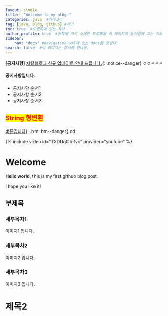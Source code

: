```yaml
---
layout: single
title:  "Welcome to my blog!"
categories: java  #카테고리
tag: [java, blog, github] #태그
toc: true  #오른쪽에 있는 목차
author_profile: true  #왼쪽에 자기 소개란 프로필을 이 페이지에 들어갈때 끄는 기능
sidebar:
    nav: "docs" #navigation.yml에 있는 docs를 뜻한다.
search: false  #이 페이지는 검색에 안나옴.
---
```


**[공지사항]** [지킬블로그 신규 업데이트 안내 드립니다.](https://woolfiekim.github.io/coding/first){: .notice--danger} <!--공지사항 배너-->
ㅇㅇㅋㅋㅋ
<div class="notice--success">
<h4>공지사항입니다.</h4>
<ul>
    <li>공지사항 순서1</li>
    <li>공지사항 순서2</li>
    <li>공지사항 순서3</li>
</ul>
</div>

## <span style="color:red;font-size:15pt;background-color:yellow">String 형변환</span>

[버튼입니다](https://google.com){: .btn .btn--danger} <!--button-->
dd

{% include video id="TXDUqCb-lvc" provider="youtube" %} <!--youtube-->


# Welcome

**Hello world**, this is my first github blog post.

I hope you like it!

## 부제목

### 세부목차1
이미지1 입니다.

### 세부목차2
이미지2 입니다.

### 세부목차3
이미지3 입니다.

# 제목2


<!-- 이미지 추가하는 태깅 : ![](https://~~~~~) -->
